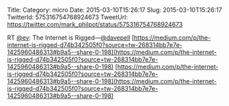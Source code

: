 Title: 
Category: micro
Date: 2015-03-10T15:26:17
Slug: 2015-03-10T15:26:17
TwitterId: 575316754768924673
TweetUrl: https://twitter.com/mark_philpot/status/575316754768924673

RT [@ev](https://twitter.com/ev): The Internet is Rigged—[@davepell](https://twitter.com/davepell) [https://medium.com/p/the-internet-is-rigged-d74b342505f0?source=tw-268314bb7e7e-1425960486313#b9a5--share-0-198](https://medium.com/p/the-internet-is-rigged-d74b342505f0?source=tw-268314bb7e7e-1425960486313#b9a5--share-0-198) [https://medium.com/p/the-internet-is-rigged-d74b342505f0?source=tw-268314bb7e7e-1425960486313#b9a5--share-0-198](https://medium.com/p/the-internet-is-rigged-d74b342505f0?source=tw-268314bb7e7e-1425960486313#b9a5--share-0-198)